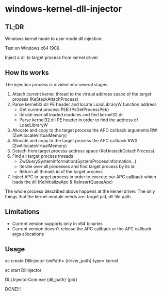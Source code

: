 # windows-kernel-dll-injector
## TL;DR
Windows kernel mode to user mode dll injection.

Test on Windows x64 1909. 

Inject a dll to target process from kernel driver.

## How its works
The injection process is divided into several stages:

1. Attach current kernel thread to the virtual address space of the target process (KeStackAttachProcess)
2. Parse kernel32.dll PE header and locate LoadLibraryW function address
	* Get current process PEB (PsGetProcessPeb)
	* Iterate over all loaded modules and find kernel32.dll
	* Parse kernel32.dll PE header in order to find the address of LoadLibraryW
3. Allocate and copy to the target process the APC callback arguments RW (ZwAllocateVirtualMemory)
4. Allocate and copy to the target process the APC callback RWX (ZwAllocateVirtualMemory)
5. Detach from target process address space (KeUnstackDetachProcess)
6. Find all target process threads
	* ZwQuerySystemInformation(SystemProcessInformation...)
	* Iterate over all processes and find target process by its id
	* Return all threads id of the target process
7. Inject APC to target process in order to execute our APC callback which loads the dll (KeInitializeApc & KeInsertQueueApc)

The whole process described above happens at the kernel driver. The only things that the kernel module needs are: target pid, dll file path.

## Limitations
* Current version supports only in x64 binaries
* Current version doesn't release the APC callback or the APC callback args allocations

## Usage

sc create DllInjector binPath= {driver_path} type= kernel

sc start DllInjector

DLLInjectorCom.exe {dll_path} {pid}

DONE!!!